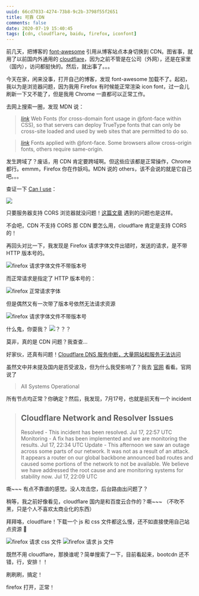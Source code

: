 ```yaml
---
uuid: 66cd7033-4274-73b8-9c2b-3798f55f2651
title: 可靠 CDN
comments: false
date: 2020-07-19 15:40:45
tags: [cdn, cloudflare, baidu, firefox, iconfont]
---
```


前几天，把博客的 [font-awesome](https://fontawesome.com/) 引用从博客站点本身切换到 CDN。图省事，就用了以前国内外通用的 [cloudflare](https://www.cloudflare.com/zh-cn/network/china/)，因为之前不管是在公司（外网），还是在家里（国内），访问都挺快的。然后，就出事了。。。

今天在家，闲来没事，打开自己的博客，发现 font-awesome 加载不了。起初，我以为是浏览器问题，因为我用 Firefox 有时候能正常渲染 icon font，过一会儿刷新一下又不能了，但是我用 Chrome 一直都可以正常工作。

去网上搜索一圈，发现 MDN 说：

> [<i class="mdui-icon material-icons">link</i>](https://developer.mozilla.org/en-US/docs/Web/HTTP/CORS) Web Fonts (for cross-domain font usage in @font-face within CSS), so that servers can deploy TrueType fonts that can only be cross-site loaded and used by web sites that are permitted to do so. 

> [<i class="mdui-icon material-icons">link</i>](https://developer.mozilla.org/en-US/docs/Web/Security/Same-origin_policy) Fonts applied with @font-face. Some browsers allow cross-origin fonts, others require same-origin. 

发生跨域了？废话，用 CDN 肯定要跨域啊。但这些应该都是正常操作，Chrome 都行。emmm，Firefox 你在作妖吗。MDN 说的 others，该不会说的就是它自己吧。。。

查证一下 [Can I use](https://caniuse.com/#feat=fontface)：

![](/images/reliable-cdn/caniuse%20font%20face%20web%20fonts.jpg)

只要服务器支持 CORS 浏览器就没问题！[这篇文章](http://cssbakery.com/2010/07/fixing-firefox-font-face-cross-domain_25.html) 遇到的问题也是这样。

不会吧，CDN 不支持 CORS 那 CDN 要怎么用，cloudflare 肯定是支持 CORS 的！

再回头对比一下，我发现是 Firefox 请求字体文件出错时，发送的请求，是不带 HTTP 版本号的。

![firefox 请求字体文件不带版本号](/images/reliable-cdn/firefox%20cert%20invalid.jpg)

而正常请求是指定了 HTTP 版本号的：

![firefox 正常请求字体](/images/reliable-cdn/firefox%20working.jpg)

但是偶然又有一次带了版本号依然无法请求资源

![firefox 请求字体文件不带版本号](/images/reliable-cdn/firefox%20cert%20invalid%204.jpg)

什么鬼，你耍我？ ![？？？](/images/reliable-cdn/questions.png) 

莫非，真的是 CDN 问题？我查查...

好家伙，还真有问题！[Cloudflare DNS 服务中断，大量网站和服务无法访问](https://segmentfault.com/a/1190000023290310) 

虽然文中并未提及国内是否受波及，但为什么我受影响了？我去 [官网](https://www.cloudflarestatus.com/) 看看。官网说了

> All Systems Operational

所有节点均正常？你确定？然后，我发现，7月17号，也就是前天有一个 incident

> ## Cloudflare Network and Resolver Issues 
> Resolved - This incident has been resolved.
> Jul 17, 22:57 UTC
> Monitoring - A fix has been implemented and we are monitoring the results.
> Jul 17, 22:34 UTC
> Update - This afternoon we saw an outage across some parts of our network. It was not as a result of an attack. It appears a router on our global backbone announced bad routes and caused some portions of the network to not be available. We believe we have addressed the root cause and are monitoring systems for stability now.
> Jul 17, 22:09 UTC

嘶~~~ 有点不靠谱的感觉。没人攻击您，后台路由出问题了？

稍等，我之前好像看见，cloudflare 国内是和百度云合作的？嘶~~~ （不吹不黑，只是个人不喜欢太商业化的东西）

拜拜咯，cloudflare！下载一个 js 和 css 文件都这么慢，还不如直接使用自己站点资源 🤦‍

![firefox 请求 css 文件](/images/reliable-cdn/firefox%20cert%20invalid%202.jpg)
![firefox 请求 js 文件](/images/reliable-cdn/firefox%20cert%20invalid%203.jpg)

既然不用 cloudflare，那换谁呢？简单搜索了一下，目前看起来，bootcdn 还不错，行，安排！！

刷刷刷，搞定！

firefox 打开，正常！

